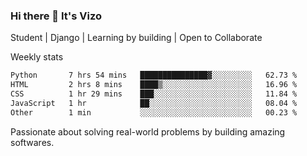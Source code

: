 ### Hi there 👋 It's Vizo

Student | Django | Learning by building | Open to Collaborate

Weekly stats
<!--START_SECTION:waka-->

```txt
Python       7 hrs 54 mins   ███████████████▓░░░░░░░░░   62.73 %
HTML         2 hrs 8 mins    ████▒░░░░░░░░░░░░░░░░░░░░   16.96 %
CSS          1 hr 29 mins    ███░░░░░░░░░░░░░░░░░░░░░░   11.84 %
JavaScript   1 hr            ██░░░░░░░░░░░░░░░░░░░░░░░   08.04 %
Other        1 min           ░░░░░░░░░░░░░░░░░░░░░░░░░   00.23 %
```

<!--END_SECTION:waka-->


Passionate about solving real-world problems by building amazing softwares.
